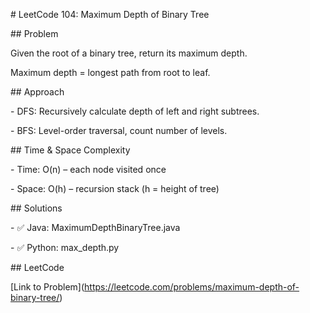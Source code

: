 \# LeetCode 104: Maximum Depth of Binary Tree



\## Problem

Given the root of a binary tree, return its maximum depth.

Maximum depth = longest path from root to leaf.



\## Approach

\- DFS: Recursively calculate depth of left and right subtrees.

\- BFS: Level-order traversal, count number of levels.



\## Time \& Space Complexity

\- Time: O(n) – each node visited once

\- Space: O(h) – recursion stack (h = height of tree)



\## Solutions

\- ✅ Java: MaximumDepthBinaryTree.java

\- ✅ Python: max\_depth.py



\## LeetCode

\[Link to Problem](https://leetcode.com/problems/maximum-depth-of-binary-tree/)



